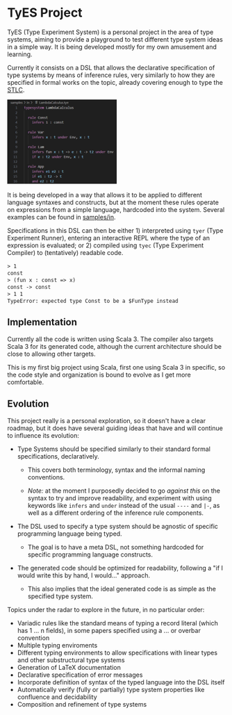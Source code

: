 # TyES Project

TyES (Type Experiment System) is a personal project in the area of type systems, aiming to provide a playground to test different type system ideas in a simple way. It is being developed mostly for my own amusement and learning.

Currently it consists on a DSL that allows the declarative specification of type systems by means of inference rules, very similarly to how they are specified in formal works on the topic, already covering enough to type the [STLC](https://en.wikipedia.org/wiki/Simply_typed_lambda_calculus).

[<img alt="Simply Typed Lambda Calculus" src="STLCSample.png" width="50%" height="50%" />](samples/in/LambdaCalculus.tye)

It is being developed in a way that allows it to be applied to different language syntaxes and constructs, but at the moment these rules operate on expressions from a simple language, hardcoded into the system. Several examples can be found in [samples/in](samples/in).

Specifications in this DSL can then be either 1) interpreted using `tyer` (Type Experiment Runner), entering an interactive REPL where the type of an expression is evaluated; or 2) compiled using `tyec` (Type Experiment Compiler) to (tentatively) readable code.

```
> 1
const
> (fun x : const => x)
const -> const
> 1 1
TypeError: expected type Const to be a $FunType instead
```

## Implementation

Currently all the code is written using Scala 3. The compiler also targets Scala 3 for its generated code, although the current architecture should be close to allowing other targets.

This is my first big project using Scala, first one using Scala 3 in specific, so the code style and organization is bound to evolve as I get more comfortable.

## Evolution

This project really is a personal exploration, so it doesn't have a clear roadmap, but it does have several guiding ideas that have and will continue to influence its evolution:

- Type Systems should be specified similarly to their standard formal specifications, declaratively.

  -  This covers both terminology, syntax and the informal naming conventions.
  
  -  *Note:* at the moment I purposedly decided to go *against this* on the syntax to try and improve readability, and experiment with using keywords like `infers` and `under` instead of the usual `----` and `|-`, as well as  a different ordering of the inference rule components.

- The DSL used to specify a type system should be agnostic of specific programming language being typed.

  - The goal is to have a meta DSL, not something hardcoded for specific programming language constructs.

- The generated code should be optimized for readability, following a "if I would write this by hand, I would..." approach.

  - This also implies that the ideal generated code is as simple as the specified type system.

Topics under the radar to explore in the future, in no particular order:

- Variadic rules like the standard means of typing a record literal (which has 1 ... n fields), in some papers specified using a ... or overbar convention 
- Multiple typing enviroments
- Different typing environments to allow specifications with linear types and other substructural type systems
- Generation of LaTeX documentation
- Declarative specification of error messages
- Incorporate definition of syntax of the typed language into the DSL itself
- Automatically verify (fully or partially) type system properties like confluence and decidability
- Composition and refinement of type systems